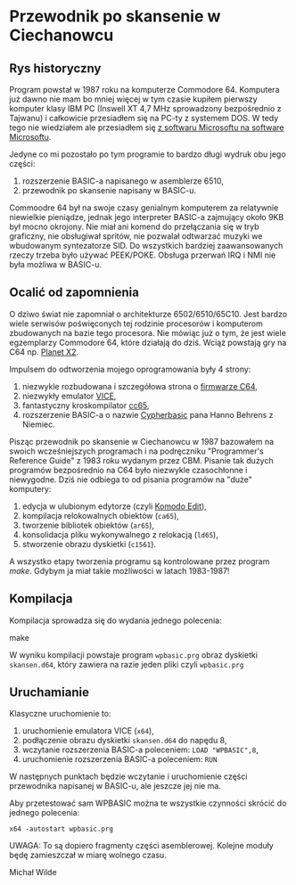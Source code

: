 # Przewodnik po skansenie w Ciechanowcu

## Rys historyczny

Program powstał w 1987 roku na komputerze Commodore 64. Komputera już dawno nie mam bo mniej więcej
w tym czasie kupiłem pierwszy komputer klasy IBM PC (Inswell XT 4,7 MHz sprowadzony bezpośrednio z Tajwanu)
i całkowicie przesiadłem się na PC-ty z systemem DOS. W tedy tego nie wiedziałem ale przesiadłem się [z 
softwaru Microsoftu na software Microsoftu](https://www.c64-wiki.com/wiki/Microsoft).

Jedyne co mi pozostało po tym programie to bardzo długi wydruk obu jego części:

1. rozszerzenie BASIC-a napisanego w asemblerze 6510,
2. przewodnik po skansenie napisany w BASIC-u.

Commoodre 64 był na swoje czasy genialnym komputerem za relatywnie niewielkie pieniądze,
jednak jego interpreter BASIC-a zajmujący około 9KB był mocno okrojony. Nie miał ani komend
do przełączania się w tryb graficzny, nie obsługiwał spritów, nie pozwalał odtwarzać muzyki we wbudowanym
syntezatorze SID. Do wszystkich bardziej zaawansowanych rzeczy trzeba było używać PEEK/POKE. Obsługa
przerwań IRQ i NMI nie była możliwa w BASIC-u.

## Ocalić od zapomnienia

O dziwo świat nie zapomniał o architekturze 6502/6510/65C10. Jest bardzo wiele serwisów poświęconych tej rodzinie 
procesorów i komputerom zbudowanych na bazie tego procesora. Nie mówiąc już o tym, że jest wiele egzemplarzy Commodore 
64, które działają do dziś. Wciąż powstają gry na C64 np. [Planet X2](https://www.youtube.com/watch?v=NB_VBl7ut9Y).

Impulsem do odtworzenia mojego oprogramowania były 4 strony:

1. niezwykle rozbudowana i szczegółowa strona o [firmwarze C64](http://unusedino.de/ec64/technical/aay/c64/),
2. niezwykły emulator [VICE](http://vice-emu.sourceforge.net/),
3. fantastyczny kroskompilator [cc65](https://www.cc65.org/),
4. rozszerzenie BASIC-a o nazwie [Cypherbasic](https://github.com/silizium/cypherbasic) pana Hanno Behrens z Niemiec.

Pisząc przewodnik po skansenie w Ciechanowcu w 1987 bazowałem na swoich wcześniejszych programach i na podręczniku
"Programmer's Reference Guide" z 1983 roku wydanym przez CBM. Pisanie tak dużych programów bezpośrednio na C64 było 
niezwykle czasochłonne i niewygodne. Dziś nie odbiega to od pisania programów na "duże" komputery:

1. edycja w ulubionym edytorze (czyli [Komodo Edit](https://www.activestate.com/komodo-edit)),
2. kompilacja relokowalnych obiektów (`ca65`),
3. tworzenie bibliotek obiektów (`ar65`),
4. konsolidacja pliku wykonywalnego z relokacją (`ld65`),
5. stworzenie obrazu dyskietki (`c1561`).

A wszystko etapy tworzenia programu są kontrolowane przez program *make*. Gdybym ja miał takie możliwości 
w latach 1983-1987!

## Kompilacja

Kompilacja sprowadza się do wydania jednego polecenia:

make

W wyniku kompilacji powstaje program `wpbasic.prg` obraz dyskietki `skansen.d64`, który zawiera na razie
jeden pliki czyli `wpbasic.prg`

## Uruchamianie

Klasyczne uruchomienie to:

1. uruchomienie emulatora VICE (`x64`),
2. podłączenie obrazu dyskietki `skansen.d64` do napędu 8,
3. wczytanie rozszerzenia BASIC-a poleceniem: `LOAD "WPBASIC",8`,
4. uruchomienie rozszerzenia BASIC-a poleceniem: `RUN`

W następnych punktach będzie wczytanie i uruchomienie części przewodnika napisanej w BASIC-u,
ale jeszcze jej nie ma.

Aby przetestować sam WPBASIC można te wszystkie czynności skrócić do jednego polecenia:

```
x64 -autostart wpbasic.prg
```


UWAGA: To są dopiero fragmenty części asemblerowej. Kolejne moduły będę zamieszczał w miarę wolnego czasu.

Michał Wilde

